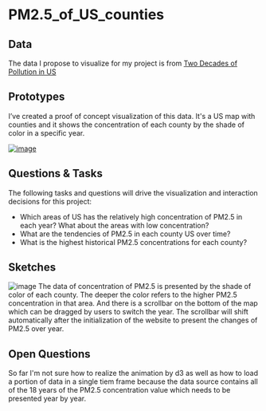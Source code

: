 # PM2.5_of_US_counties

## Data

The data I propose to visualize for my project is from [Two Decades of Pollution in US](https://github.com/maurosc3ner/uspm25_2000_2018/blob/master/data/pm2.5byCounty.csv)

## Prototypes

I’ve created a proof of concept visualization of this data. It's a US map with counties and it shows the concentration of each county by the shade of color in a specific year. 

[![image](https://user-images.githubusercontent.com/18320430/94645772-b0e67d00-02ba-11eb-8fc4-4d205e878e1b.jpg)](https://vizhub.com/georgeeeee/39e845953d7547e5b2b8aede08714d87?edit=files&file=index.js)

## Questions & Tasks

The following tasks and questions will drive the visualization and interaction decisions for this project:

 * Which areas of US has the relatively high concentration of PM2.5 in each year? What about the areas with low concentration?
 * What are the tendencies of PM2.5 in each county US over time?
 * What is the highest historical PM2.5 concentrations for each county?

## Sketches

![image](https://user-images.githubusercontent.com/18320430/94642072-20576f00-02b1-11eb-8f19-58447ba7f63a.PNG)
The data of concentration of PM2.5 is presented by the shade of color of each county. The deeper the color refers to the higher PM2.5 concentration in that area. And there is a scrollbar on the bottom of the map which can be dragged by users to switch the year. The scrollbar will shift automatically after the initialization of the website to present the changes of PM2.5 over year. 

## Open Questions

So far I'm not sure how to realize the animation by d3 as well as how to load a portion of data in a single tiem frame because the data source contains all of the 18 years of the PM2.5 concentration value which needs to be presented year by year.
